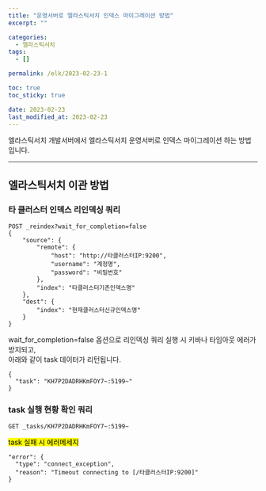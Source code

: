 ```yaml
---
title: "운영서버로 엘라스틱서치 인덱스 마이그레이션 방법"
excerpt: ""

categories:
  - 엘라스틱서치
tags:
  - []

permalink: /elk/2023-02-23-1

toc: true
toc_sticky: true

date: 2023-02-23
last_modified_at: 2023-02-23
---
```


엘라스틱서치 개발서버에서 엘라스틱서치 운영서버로 인덱스 마이그레이션 하는 방법입니다.

---

## 엘라스틱서치 이관 방법

### 타 클러스터 인덱스 리인덱싱 쿼리
```
POST _reindex?wait_for_completion=false
{
    "source": {
        "remote": {
            "host": "http://타클러스터IP:9200",
            "username": "계정명",
            "password": "비밀번호"
        },
        "index": "타클러스터기존인덱스명"
    },
    "dest": {
        "index": "현재클러스터신규인덱스명"
    }
}
```
wait_for_completion=false 옵션으로 리인덱싱 쿼리 실행 시 키바나 타임아웃 에러가 방지되고,  
아래와 같이 task 데이터가 리턴됩니다.
```
{
  "task": "KH7P2DADRHKmFOY7~:5199~"
}
```

### task 실행 현황 확인 쿼리
```
GET _tasks/KH7P2DADRHKmFOY7~:5199~
```

<mark>task 실패 시 에러메세지</mark>
```
"error": {
  "type": "connect_exception",
  "reason": "Timeout connecting to [/타클러스터IP:9200]"
}
```
